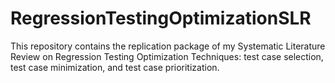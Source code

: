 # RegressionTestingOptimizationSLR
This repository contains the replication package of my Systematic Literature Review on Regression Testing Optimization Techniques: test case selection, test case minimization, and test case prioritization.
